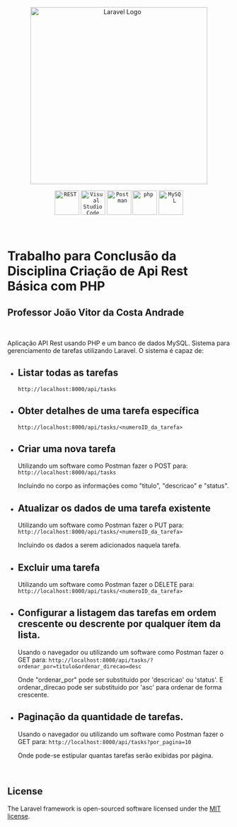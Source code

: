 <p align="center"><a href="https://laravel.com" target="_blank"><img src="https://raw.githubusercontent.com/laravel/art/master/logo-lockup/5%20SVG/2%20CMYK/1%20Full%20Color/laravel-logolockup-cmyk-red.svg" width="400" alt="Laravel Logo"></a>
<div align="center">
	<code><img width="55" src="https://user-images.githubusercontent.com/25181517/192107858-fe19f043-c502-4009-8c47-476fc89718ad.png" alt="REST" title="REST"/></code>
	<code><img width="55" src="https://user-images.githubusercontent.com/25181517/192108891-d86b6220-e232-423a-bf5f-90903e6887c3.png" alt="Visual Studio Code" title="Visual Studio Code"/></code>
	<code><img width="55" src="https://user-images.githubusercontent.com/25181517/192109061-e138ca71-337c-4019-8d42-4792fdaa7128.png" alt="Postman" title="Postman"/></code>
	<code><img width="55" src="https://user-images.githubusercontent.com/25181517/183570228-6a040b9f-3ddf-47a2-a201-743121dac664.png" alt="php" title="php"/></code>
	<code><img width="55" src="https://user-images.githubusercontent.com/25181517/183896128-ec99105a-ec1a-4d85-b08b-1aa1620b2046.png" alt="MySQL" title="MySQL"/></code>
</div>
<br>
<br>

# Trabalho para Conclusão da Disciplina Criação de Api Rest Básica com PHP
## Professor João Vitor da Costa Andrade

<br>


Aplicação API Rest usando PHP e um banco de dados MySQL. Sistema para gerenciamento de tarefas utilizando Laravel. O sistema é capaz de:

- ## Listar todas as tarefas

	````http://localhost:8000/api/tasks````

- ## Obter detalhes de uma tarefa específica

	````http://localhost:8000/api/tasks/<numeroID_da_tarefa>````
- ## Criar uma nova tarefa
	Utilizando um software como Postman fazer o POST para:
	````http://localhost:8000/api/tasks````

	Incluindo no corpo as informações como "titulo", "descricao" e "status".
- ## Atualizar os dados de uma tarefa existente
	Utilizando um software como Postman fazer o PUT para:
	````http://localhost:8000/api/tasks/<numeroID_da_tarefa>````
	
	Incluindo os dados a serem adicionados naquela tarefa.



- ## Excluir uma tarefa
	Utilizando um software como Postman fazer o DELETE para:
	````http://localhost:8000/api/tasks/<numeroID_da_tarefa>````
- ## Configurar a listagem das tarefas em ordem crescente ou descrente por qualquer ítem da lista.
	Usando o navegador ou utilizando um software como Postman fazer o GET para:
	````http://localhost:8000/api/tasks/?ordenar_por=titulo&ordenar_direcao=desc````

	Onde "ordenar_por" pode ser substituido por 'descricao' ou 'status'.
	E ordenar_direcao pode ser substituido por 'asc' para ordenar de forma crescente.
- ## Paginação da quantidade de tarefas.
	Usando o navegador ou utilizando um software como Postman fazer o GET para:
	````http://localhost:8000/api/tasks?por_pagina=10````

	Onde pode-se estipular quantas tarefas serão exibidas por página.


<br>

## License

The Laravel framework is open-sourced software licensed under the [MIT license](https://opensource.org/licenses/MIT).
